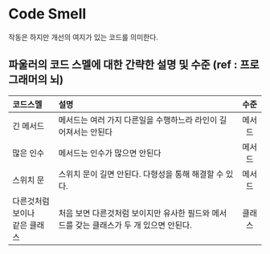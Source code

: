 # Code Smell  
작동은 하지만 개선의 여지가 있는 코드를 의미한다.   

## 파울러의 코드 스멜에 대한 간략한 설명 및 수준 (ref : 프로그래머의 뇌)  
  
|코드스멜|설명|수준|
|:---|:---|:---:|
|긴 메서드 | 메서드는 여러 가지 다른일을 수행하느라 라인이 길어져서는 안된다 | 메서드|
|많은 인수| 메서드는 인수가 많으면 안된다 | 메서드|
|스위치 문| 스위치 문이 길면 안된다. 다형성을 통해 해결할 수 있다.| 메서드|
|다른것처럼 보이나 </br>같은 클래스| 처음 보면 다른것처럼 보이지만 유사한 필드와 메서드를 갖는 클래스가 두 개 있으면 안된다.| 클래스|


